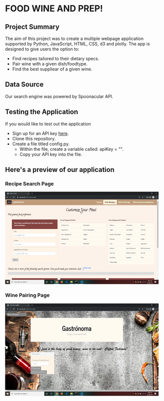 # FOOD WINE AND PREP!

## Project Summary
The aim of this project was to create a multiple webpage application supported by Python, JavaScript, HTML, CSS, d3 and plotly. The app is designed to give users the option to: 
- Find recipes tailored to their dietary specs.
- Pair wine with a given dish/foodtype. 
- Find the best suppliear of a given wine.

## Data Source
Our search engine was powered by Spoonacular API.

## Testing the Application
If you would like to test out the application

- Sign up for an API key [here](https://spoonacular.com/food-api/pricing).
- Clone this repository.
- Create a file titled config.py.
    - Within the file, create a variable called: apiKey = "".
    - Copy your API key into the file.

## Here's a preview of our application
### Recipe Search Page
<img width='500'
     height='300'
     src='static/images/recipe_search_page.png'>

### Wine Pairing Page
<img width='500'
     height='300'
     src='static/images/wine_pair_page.png'>
